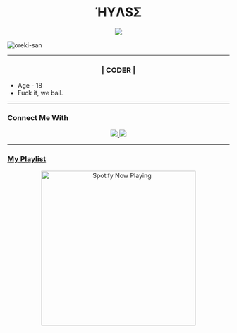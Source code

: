 <h1 align="center">ΉYΛSΣ</h1>
<p align="center">
<a href="https://wa.me/916002313582"><img align="center" height="auto" src="https://www.linkpicture.com/q/Picsart_23-02-24_19-19-48-586.png"/></a>
<p align="left"> <img src="https://www.linkpicture.com/q/Picsart_23-02-03_14-36-44-314.jpg" alt="oreki-san" /> </p>
  
  
------
  
  <h3 align="center">| CODER |</h3>

<p align="center">


- Age - 18
- Fuck it, we ball.



------

### Connect Me With
<p align="center">
  <a href="https://www.instagram.com/hyasekun/"><img src="https://img.shields.io/badge/Instagram-E4405F?style=for-the-badge&logo=instagram&logoColor=white"/> 
  <a href="https://wa.me/916002313582"><img src="https://img.shields.io/badge/WhatsApp-25D366?style=for-the-badge&logo=whatsapp&logoColor=white" /><br>

  
------

### My Playlist

<p align="center">
  <a href="https://open.spotify.com/track/4bNvS25ZVMCvLHEUV87mp4?si=yb1PaPVnRgiTYedy8r6i_g&utm_source=copy-link&context=spotify%3Aplaylist%3A37i9dQZF1EIVoBTSiHHsdx&dl_branch=1" target="_blank"><img src="https://now-playing-on-spotify.vercel.app/api/spotify" alt="Spotify Now Playing" width="350"/></a>
</p>







































